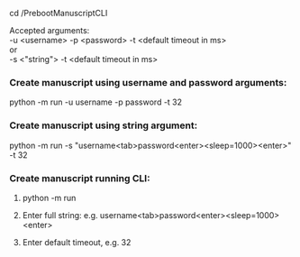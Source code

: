 cd /PrebootManuscriptCLI

Accepted arguments:  
-u \<username>  -p \<password>  -t \<default timeout in ms>  
or  
-s \<"string">  -t \<default timeout in ms>

### Create manuscript using username and password arguments:
python -m run -u username -p password -t 32


### Create manuscript using string argument:
python -m run -s "username\<tab>password\<enter>\<sleep=1000>\<enter>" -t 32


### Create manuscript running CLI:
1. python -m run

2. Enter full string:
e.g. username\<tab>password\<enter>\<sleep=1000>\<enter>

3. Enter default timeout, e.g. 32